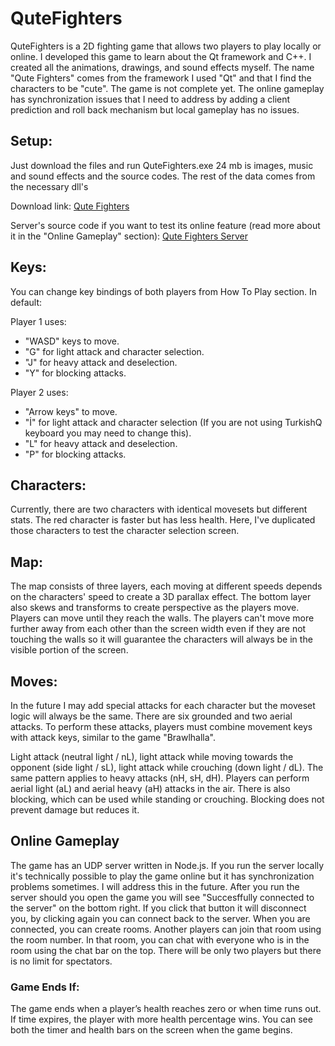 # QuteFighters
QuteFighters is a 2D fighting game that allows two players to play locally or online. I developed this game to learn about the Qt framework and C++. I created all the animations, drawings, and sound effects myself. The name "Qute Fighters" comes from the framework I used "Qt" and that I find the characters to be "cute". The game is not complete yet. The online gameplay has synchronization issues that I need to address by adding a client prediction and roll back mechanism but local gameplay has no issues.

## Setup:
Just download the files and run QuteFighters.exe
24 mb is images, music and sound effects and the source codes. The rest of the data comes from the necessary dll's

Download link: <a href="https://drive.google.com/file/d/1TYhBjXqaT_-u1Oeqp4WTBkDnwoTlsGq6/view?usp=sharing">Qute Fighters</a>

Server's source code if you want to test its online feature (read more about it in the "Online Gameplay" section): <a href="https://github.com/ugurozdemir97/Qute-Fighters-Server">Qute Fighters Server</a> 

## Keys:
You can change key bindings of both players from How To Play section. In default:

Player 1 uses:
<ul>
  <li>"WASD" keys to move.</li>
  <li>"G" for light attack and character selection.</li>
  <li>"J" for heavy attack and deselection.</li>
  <li>"Y" for blocking attacks.</li>
</ul>  
  
Player 2 uses:
<ul>
  <li>"Arrow keys" to move.</li>
  <li>"İ" for light attack and character selection (If you are not using TurkishQ keyboard you may need to change this).</li>
  <li>"L" for heavy attack and deselection.</li>
  <li>"P" for blocking attacks.</li>
</ul>  
  
## Characters:
Currently, there are two characters with identical movesets but different stats. The red character is faster but has less health. Here, I've duplicated those characters to test the character selection screen.

## Map:
The map consists of three layers, each moving at different speeds depends on the characters' speed to create a 3D parallax effect. The bottom layer also skews and transforms to create perspective as the players move. Players can move until they reach the walls. The players can't move more further away from each other than the screen width even if they are not touching the walls so it will guarantee the characters will always be in the visible portion of the screen.

## Moves:
In the future I may add special attacks for each character but the moveset logic will always be the same. There are six grounded and two aerial attacks. To perform these attacks, players must combine movement keys with attack keys, similar to the game "Brawlhalla".

Light attack (neutral light / nL), light attack while moving towards the opponent (side light / sL), light attack while crouching (down light / dL).
The same pattern applies to heavy attacks (nH, sH, dH).
Players can perform aerial light (aL) and aerial heavy (aH) attacks in the air.
There is also blocking, which can be used while standing or crouching. Blocking does not prevent damage but reduces it.

## Online Gameplay
The game has an UDP server written in Node.js. If you run the server locally it's technically possible to play the game online but it has synchronization problems sometimes. I will address this in the future.
After you run the server should you open the game you will see "Succesffully connected to the server" on the bottom right. If you click that button it will disconnect you, by clicking again you can connect back to the server. When you are connected, you can create rooms. Another players can join that room using the room number. In that room, you can chat with everyone who is in the room using the chat bar on the top. There will be only two players but there is no limit for spectators.

### Game Ends If:
The game ends when a player’s health reaches zero or when time runs out. If time expires, the player with more health percentage wins. You can see both the timer and health bars on the screen when the game begins.
